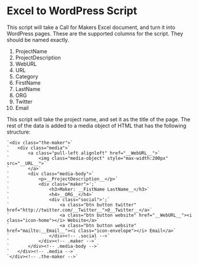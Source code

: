 Excel to WordPress Script
=========================

This script will take a Call for Makers Excel document, and turn it into WordPress pages. These are the supported columns for the script. They should be named exactly.

1. ProjectName
2. ProjectDescription
3. WebURL
4. URL
5. Category
6. FirstName
7. LastName
8. ORG
9. Twitter
10. Email

This script will take the project name, and set it as the title of the page. The rest of the data is added to a media object of HTML that has the following structure:

	`<div class="the-maker">`
	`	<div class="media">`
	`		<a class="pull-left alignleft" href="__WebURL__">`
	`			<img class="media-object" style="max-width:200px" src="__URL__">`
	` 		</a>`
	`		<div class="media-body">`
	`			<p>__ProjectDescription__</p>`
	`			<div class="maker">';`
	`				<h3>Maker: __FistName LastName__</h3>`
	` 				<h4>__ORG__</h4>`
	`				<div class="social">';`
	`					<a class="btn button twitter" href="http://twitter.com/__Twitter__">@__Twitter__</a>`
	` 					<a class="btn button website" href="__WebURL__"><i class="icon-home"></i> Website</a>`
	` 					<a class="btn button website" href="mailto:__Email__"><i class="icon-envelope"></i> Email</a>`
	`				</div><!-- .social -->`
	`			</div><!-- .maker -->`
	`		</div><!-- .media-body -->`
	`	</div><!-- .media -->`
	`</div><!-- .the-maker -->`